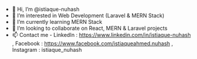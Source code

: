 - 👋 Hi, I’m @istiaque-nuhash
- 👀 I’m interested in Web Development (Laravel & MERN Stack)
- 🌱 I’m currently learning MERN Stack
- 💞️ I’m looking to collaborate on React, MERN & Laravel projects
- 📫 Contact me - LinkedIn : https://www.linkedin.com/in/istiaque-nuhash , Facebook : https://www.facebook.com/istiaqueahmed.nuhash , Instagram : istiaque_nuhash

<!---
istiaque-nuhash/istiaque-nuhash is a ✨ special ✨ repository because its `README.md` (this file) appears on your GitHub profile.
You can click the Preview link to take a look at your changes.
--->
